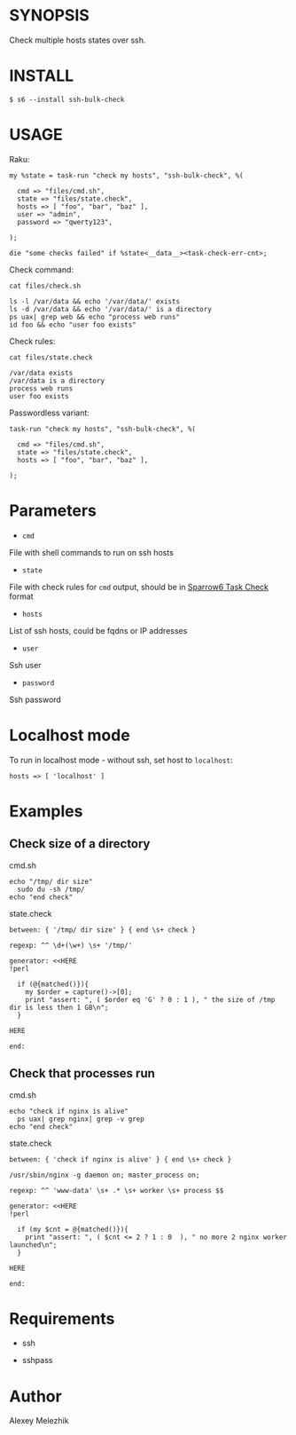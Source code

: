 # SYNOPSIS

Check multiple hosts states over ssh.

# INSTALL

    $ s6 --install ssh-bulk-check

# USAGE

Raku:

    my %state = task-run "check my hosts", "ssh-bulk-check", %(

      cmd => "files/cmd.sh",
      state => "files/state.check",
      hosts => [ "foo", "bar", "baz" ],
      user => "admin",
      password => "qwerty123",

    );

    die "some checks failed" if %state<__data__><task-check-err-cnt>;

Check command:

    cat files/check.sh

    ls -l /var/data && echo '/var/data/' exists
    ls -d /var/data && echo '/var/data/' is a directory
    ps uax| grep web && echo "process web runs"
    id foo && echo "user foo exists"


Check rules:

    cat files/state.check

    /var/data exists
    /var/data is a directory
    process web runs
    user foo exists


Passwordless variant:

    task-run "check my hosts", "ssh-bulk-check", %(

      cmd => "files/cmd.sh",
      state => "files/state.check",
      hosts => [ "foo", "bar", "baz" ],

    );

# Parameters

* `cmd`

File with shell commands to run on ssh hosts

* `state`

File with check rules for `cmd` output, should be in [Sparrow6 Task Check](https://github.com/melezhik/Sparrow6/blob/master/documentation/taskchecks.md) format

*  `hosts`

List of ssh hosts, could be fqdns or IP addresses

* `user`

Ssh user

* `password`

Ssh password

# Localhost mode

To run in localhost mode - without ssh, set host to `localhost`:

    hosts => [ 'localhost' ]

# Examples

## Check size of a directory

cmd.sh

    echo "/tmp/ dir size"
      sudo du -sh /tmp/
    echo "end check"

state.check

    between: { '/tmp/ dir size' } { end \s+ check }
    
    regexp: ^^ \d+(\w+) \s+ '/tmp/'
    
    generator: <<HERE
    !perl
    
      if (@{matched()}){
        my $order = capture()->[0];
        print "assert: ", ( $order eq 'G' ? 0 : 1 ), " the size of /tmp dir is less then 1 GB\n";
      }
    
    HERE
    
    end:    

## Check that processes run 

cmd.sh

    echo "check if nginx is alive"
      ps uax| grep nginx| grep -v grep
    echo "end check"
    
state.check

    between: { 'check if nginx is alive' } { end \s+ check }
    
    /usr/sbin/nginx -g daemon on; master_process on;
    
    regexp: ^^ 'www-data' \s+ .* \s+ worker \s+ process $$
    
    generator: <<HERE
    !perl
    
      if (my $cnt = @{matched()}){
        print "assert: ", ( $cnt <= 2 ? 1 : 0  ), " no more 2 nginx worker launched\n";
      }
    
    HERE
    
    end:
    
# Requirements

* ssh

* sshpass

# Author

Alexey Melezhik
